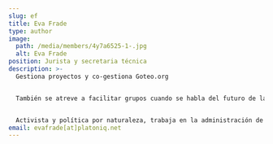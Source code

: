 ```yaml
---
slug: ef
title: Eva Frade
type: author
image:
  path: /media/members/4y7a6525-1-.jpg
  alt: Eva Frade
position: Jurista y secretaria técnica
description: >-
  Gestiona proyectos y co-gestiona Goteo.org


  También se atreve a facilitar grupos cuando se habla del futuro de la democracia. 


  Activista y política por naturaleza, trabaja en la administración de la fundación y en su representación institucional.
email: evafrade[at]platoniq.net
---
```

